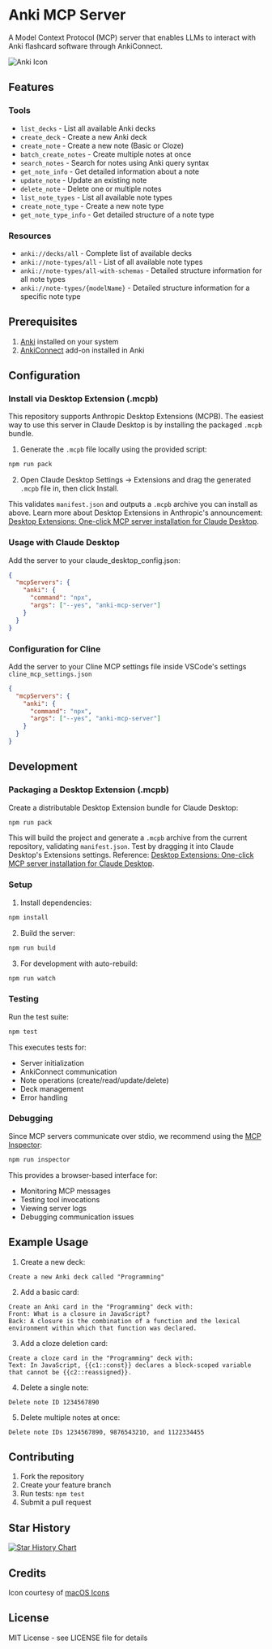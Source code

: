 # Anki MCP Server

A Model Context Protocol (MCP) server that enables LLMs to interact with Anki flashcard software through AnkiConnect.

![Anki Icon](./assets/icon.png)

## Features

### Tools

- `list_decks` - List all available Anki decks
- `create_deck` - Create a new Anki deck
- `create_note` - Create a new note (Basic or Cloze)
- `batch_create_notes` - Create multiple notes at once
- `search_notes` - Search for notes using Anki query syntax
- `get_note_info` - Get detailed information about a note
- `update_note` - Update an existing note
- `delete_note` - Delete one or multiple notes
- `list_note_types` - List all available note types
- `create_note_type` - Create a new note type
- `get_note_type_info` - Get detailed structure of a note type

### Resources

- `anki://decks/all` - Complete list of available decks
- `anki://note-types/all` - List of all available note types
- `anki://note-types/all-with-schemas` - Detailed structure information for all note types
- `anki://note-types/{modelName}` - Detailed structure information for a specific note type

## Prerequisites

1. [Anki](https://apps.ankiweb.net/) installed on your system
2. [AnkiConnect](https://ankiweb.net/shared/info/2055492159) add-on installed in Anki

## Configuration

### Install via Desktop Extension (.mcpb)

This repository supports Anthropic Desktop Extensions (MCPB). The easiest way to use this server in Claude Desktop is by installing the packaged `.mcpb` bundle.

1. Generate the `.mcpb` file locally using the provided script:
```bash
npm run pack
```

2. Open Claude Desktop Settings → Extensions and drag the generated `.mcpb` file in, then click Install.

This validates `manifest.json` and outputs a `.mcpb` archive you can install as above. Learn more about Desktop Extensions in Anthropic's announcement: [Desktop Extensions: One-click MCP server installation for Claude Desktop](https://www.anthropic.com/engineering/desktop-extensions).

### Usage with Claude Desktop

Add the server to your claude_desktop_config.json:

```json
{
  "mcpServers": {
    "anki": {
      "command": "npx",
      "args": ["--yes", "anki-mcp-server"]
    }
  }
}
```

### Configuration for Cline

Add the server to your Cline MCP settings file inside VSCode's settings `cline_mcp_settings.json`

```json
{
  "mcpServers": {
    "anki": {
      "command": "npx",
      "args": ["--yes", "anki-mcp-server"]
    }
  }
}
```

## Development

### Packaging a Desktop Extension (.mcpb)

Create a distributable Desktop Extension bundle for Claude Desktop:

```bash
npm run pack
```

This will build the project and generate a `.mcpb` archive from the current repository, validating `manifest.json`. Test by dragging it into Claude Desktop's Extensions settings. Reference: [Desktop Extensions: One-click MCP server installation for Claude Desktop](https://www.anthropic.com/engineering/desktop-extensions).

### Setup

1. Install dependencies:

```bash
npm install
```

2. Build the server:

```bash
npm run build
```

3. For development with auto-rebuild:

```bash
npm run watch
```

### Testing

Run the test suite:

```bash
npm test
```

This executes tests for:

- Server initialization
- AnkiConnect communication
- Note operations (create/read/update/delete)
- Deck management
- Error handling

### Debugging

Since MCP servers communicate over stdio, we recommend using the [MCP Inspector](https://github.com/modelcontextprotocol/inspector):

```bash
npm run inspector
```

This provides a browser-based interface for:

- Monitoring MCP messages
- Testing tool invocations
- Viewing server logs
- Debugging communication issues

## Example Usage

1. Create a new deck:

```
Create a new Anki deck called "Programming"
```

2. Add a basic card:

```
Create an Anki card in the "Programming" deck with:
Front: What is a closure in JavaScript?
Back: A closure is the combination of a function and the lexical environment within which that function was declared.
```

3. Add a cloze deletion card:

```
Create a cloze card in the "Programming" deck with:
Text: In JavaScript, {{c1::const}} declares a block-scoped variable that cannot be {{c2::reassigned}}.
```


4. Delete a single note:

```
Delete note ID 1234567890
```

5. Delete multiple notes at once:

```
Delete note IDs 1234567890, 9876543210, and 1122334455
```

## Contributing

1. Fork the repository
2. Create your feature branch
3. Run tests: `npm test`
4. Submit a pull request

## Star History

[![Star History Chart](https://api.star-history.com/svg?repos=nailuoGG/anki-mcp-server&type=Date)](https://star-history.com/#nailuoGG/anki-mcp-server&Date)

## Credits

Icon courtesy of [macOS Icons](https://macosicons.com/#/?icon=mWDBpVXqbc)

## License

MIT License - see LICENSE file for details
